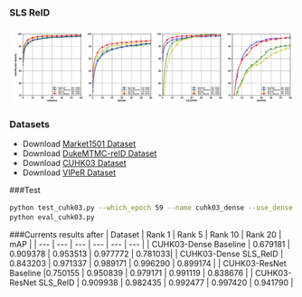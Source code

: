### SLS ReID
![](./images/cmc_curve.jpg)
### Datasets
- Download [Market1501 Dataset](http://www.liangzheng.org/Project/project_reid.html)
- Download [DukeMTMC-reID Dataset](https://github.com/layumi/DukeMTMC-reID_evaluation)
- Download [CUHK03 Dataset](http://www.ee.cuhk.edu.hk/~xgwang/CUHK_identification.html)
- Download [VIPeR Dataset](https://vision.soe.ucsc.edu/node/178)

###Test
```bash
python test_cuhk03.py --which_epoch 59 --name cuhk03_dense --use_dense
python eval_cuhk03.py
```
###Currents results after
| Dataset | Rank 1 | Rank 5 | Rank 10 | Rank 20 | mAP |
| --- | --- | --- | --- | --- | --- |
| CUHK03-Dense Baseline | 0.679181 | 0.909378 | 0.953513 | 0.977772 | 0.781033|
| CUHK03-Dense SLS_ReID | 0.843203 | 0.971337 | 0.989171 | 0.996290 | 0.899174 |
| CUHK03-ResNet Baseline |0.750155 | 0.950839 | 0.979171 | 0.991119 | 0.838676 |
| CUHK03-ResNet SLS_ReID | 0.909938 | 0.982435 | 0.992477 | 0.997420 | 0.941790 |



